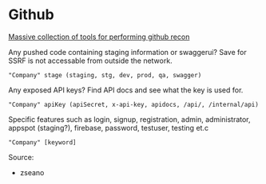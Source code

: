 # Github

[Massive collection of tools for performing github recon](http://10degres.net/github-tools-collection/)

Any pushed code containing staging information or swaggerui? Save for SSRF is not accessable from outside the network.

    "Company" stage (staging, stg, dev, prod, qa, swagger)

Any exposed API keys? Find API docs and see what the key is used for.

    "Company" apiKey (apiSecret, x-api-key, apidocs, /api/, /internal/api)

Specific features such as login, signup, registration, admin, administrator, appspot (staging?), firebase, password, testuser, testing et.c

    "Company" [keyword]

Source:

- zseano 
